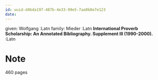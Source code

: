 ```yaml
---
id: uuid-d4bda197-487b-4e33-99e5-7aa0b8e7e123
date: 
---
```


given: Wolfgang :Latn
family: Mieder :Latn
**International Proverb Scholarship: An Annotated Bibliography. Supplement III (1990-2000).** :Latn
# Note
460 pages